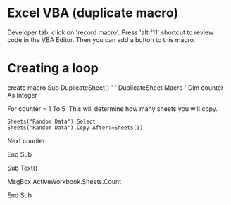 # Excel VBA (duplicate macro) #
Developer tab, click on 'record macro'.
Press 'alt f11' shortcut to review code in the VBA Editor.
Then you can add a button to this macro.

# Creating a loop #
create macro
Sub DuplicateSheet()
'
' DuplicateSheet Macro
'
Dim counter As Integer

For counter = 1 To 5    'This will determine how many sheets you will copy.

    Sheets("Random Data").Select
    Sheets("Random Data").Copy After:=Sheets(3)

Next counter


End Sub

Sub Text()


MsgBox ActiveWorkbook.Sheets.Count


End Sub

